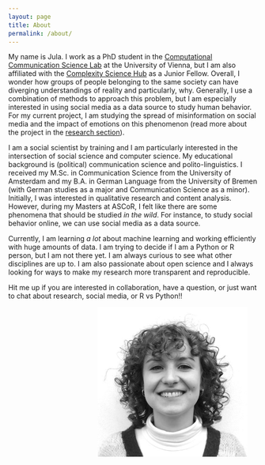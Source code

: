 ```yaml
---
layout: page
title: About
permalink: /about/
---
```


My name is Jula. I work as a PhD student in the [Computational Communication Science Lab](https://compcommlab.univie.ac.at/) at the University of Vienna, but I am also affiliated with the [Complexity Science Hub](https://csh.ac.at/) as a Junior Fellow.
Overall, I wonder how groups of people belonging to the same society can have diverging understandings of reality and particularly, why. 
Generally, I use a combination of methods to approach this problem, but I am especially interested in using social media as a data source to study human behavior. For my current project, I am studying the spread of misinformation on social media and the impact of emotions on this phenomenon (read more about the project in the [research section](/research/)).

I am a social scientist by training and I am particularly interested in the intersection of social science and computer science.
My educational background is (political) communication science and polito-linguistics. I received my M.Sc. in Communication Science from the University of Amsterdam and my B.A. in German Language from the University of Bremen (with German studies as a major and Communication Science as a minor). Initially, I was interested in qualitative research and content analysis. However, during my Masters at ASCoR, I felt like there are some phenomena that should be studied *in the wild*. For instance, to study social behavior online, we can use social media as a data source.

Currently, I am learning *a lot* about machine learning and working efficiently with huge amounts of data. I am trying to decide if I am a Python or R person, but I am not there yet. I am always curious to see what other disciplines are up to. I am also passionate about open science and I always looking for ways to make my research more transparent and reproducible. 

Hit me up if you are interested in collaboration, have a question, or just want to chat about research, social media, or R vs Python!!

<img src="assets/images/JL-bw.jpeg" alt="Picture of Jula Luehring" style="float: right; width: 60%; min-width: 200px; padding: 0% 4% 2% 0%;"/>
